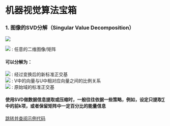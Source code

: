# 机器视觉算法宝箱

### 1. 图像的SVD分解（Singular Value Decomposition）
<img src="https://latex.codecogs.com/svg.latex?\Large&space;M=U*\Sigma*V^{t}" />

<img src="https://latex.codecogs.com/svg.latex?\Large&space;M" /> : 任意的二维图像/矩阵<br/>
#### 可以分解为：
<img src="https://latex.codecogs.com/svg.latex?\Large&space;U" /> : 经过变换后的新标准正交基<br/>
<img src="https://latex.codecogs.com/svg.latex?\Large&space;\Sigma" /> : V中的向量与U中相对应向量之间的比例关系<br/>
<img src="https://latex.codecogs.com/svg.latex?\Large&space;V" /> : 原始域的标准正交基<br/>
#### 使用SVD做数据信息提取或压缩时，一般往往依据一些策略，例如，设定只提取∑中的前k项，或者保留矩阵中一定百分比的能量信息<br/>

[跳转并查阅示例代码](./image_svd.py)
